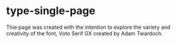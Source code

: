 # type-single-page
Thie page was created with the intention to explore the variety and creativity of the font, Voto Serif GX created by Adam Twardoch.